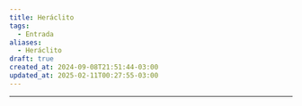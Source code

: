 ```yaml
---
title: Heráclito
tags:
  - Entrada
aliases:
  - Heráclito
draft: true
created_at: 2024-09-08T21:51:44-03:00
updated_at: 2025-02-11T00:27:55-03:00
---
```



---

